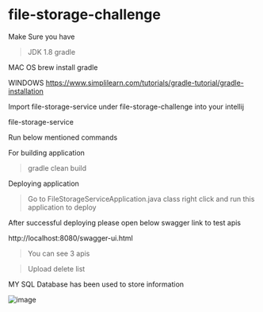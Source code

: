 # file-storage-challenge


Make Sure you have 

> JDK 1.8
> gradle


MAC OS
brew install gradle


WINDOWS 
https://www.simplilearn.com/tutorials/gradle-tutorial/gradle-installation


Import
file-storage-service under file-storage-challenge into your intellij

file-storage-service 

Run below mentioned commands

For building application 
> gradle clean build


Deploying application
> Go to FileStorageServiceApplication.java class right click and run this application to deploy


After successful deploying please open below swagger link to test apis

http://localhost:8080/swagger-ui.html


> You can see 3 apis

> Upload
> delete
> list






MY SQL Database has been used to store information

![image](https://user-images.githubusercontent.com/35916761/201628623-10390cfe-8a91-4f61-a2d5-5be58a0e10dc.png)
